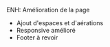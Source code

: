ENH: Amélioration de la page

- Ajout d'espaces et d'aérations
- Responsive amélioré
- Footer à revoir
